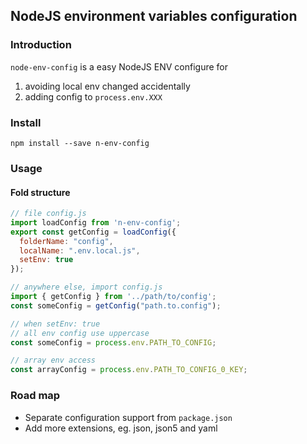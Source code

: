## NodeJS environment variables configuration

### Introduction

`node-env-config` is a easy NodeJS ENV configure for 
1. avoiding local env changed accidentally
2. adding config to `process.env.XXX`

### Install
```
npm install --save n-env-config
```

### Usage

#### Fold structure

```javascript
// file config.js
import loadConfig from 'n-env-config';
export const getConfig = loadConfig({
  folderName: "config",
  localName: ".env.local.js",
  setEnv: true
});

// anywhere else, import config.js
import { getConfig } from '../path/to/config';
const someConfig = getConfig("path.to.config");

// when setEnv: true
// all env config use uppercase
const someConfig = process.env.PATH_TO_CONFIG;

// array env access
const arrayConfig = process.env.PATH_TO_CONFIG_0_KEY;
```

### Road map
- Separate configuration support from `package.json`
- Add more extensions, eg. json, json5 and yaml